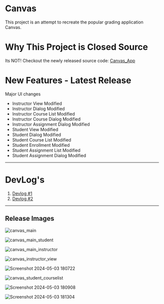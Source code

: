 # Canvas
This project is an attempt to recreate the popular grading application Canvas.

# Why This Project is Closed Source
Its NOT! Checkout the newly released source code: [Canvas_App](https://github.com/awa03/Canvas_App)

# New Features - Latest Release

Major UI changes
- Instructor View Modified
- Instructor Dialog Modified
- Instructor Course List Modified
- Instructor Course Dialog Modified
- Instructor Assignment Dialog Modified
- Student View Modified
- Student Dialog Modified
- Student Course List Modified
- Student Enrollment Modified
- Student Assignment List Modified
- Student Assignment Dialog Modified

****
# DevLog's
1) [Devlog #1](https://youtu.be/Es7gAbMhD7A?si=iwks6YtSfut6RhMM)
2) [Devlog #2](https://youtu.be/4iSGf0Y7fVw?si=VV19f5JjS0DxhO9y)

****

## Release Images

![canvas_main](https://github.com/awa03/Canvas/assets/118379307/ef4bd68b-ccbf-4712-ad90-dccb9123f696)

![canvas_main_student](https://github.com/awa03/Canvas/assets/118379307/d26ede21-4a51-4196-9b5b-865d4bd036e6)

![canvas_main_instructor](https://github.com/awa03/Canvas/assets/118379307/25c66617-0c41-4082-b50c-5beeea98f7b8)


![canvas_instructor_view](https://github.com/awa03/Canvas/assets/118379307/a57b371e-f6b2-4e05-9afd-2e0c0042564b)

![Screenshot 2024-05-03 180722](https://github.com/awa03/Canvas/assets/118379307/d96761a2-bcb0-4c21-9138-9e30dbd4b48d)

![canvas_student_courselist](https://github.com/awa03/Canvas/assets/118379307/a2c8aa3a-c960-4cca-a825-0fd981ebaae5)

![Screenshot 2024-05-03 180908](https://github.com/awa03/Canvas/assets/118379307/59b27060-8857-4065-b868-a6fcc05c2963)

![Screenshot 2024-05-03 181304](https://github.com/awa03/Canvas/assets/118379307/c987dbb2-2d46-4898-aed0-a0a8013bbe19)







